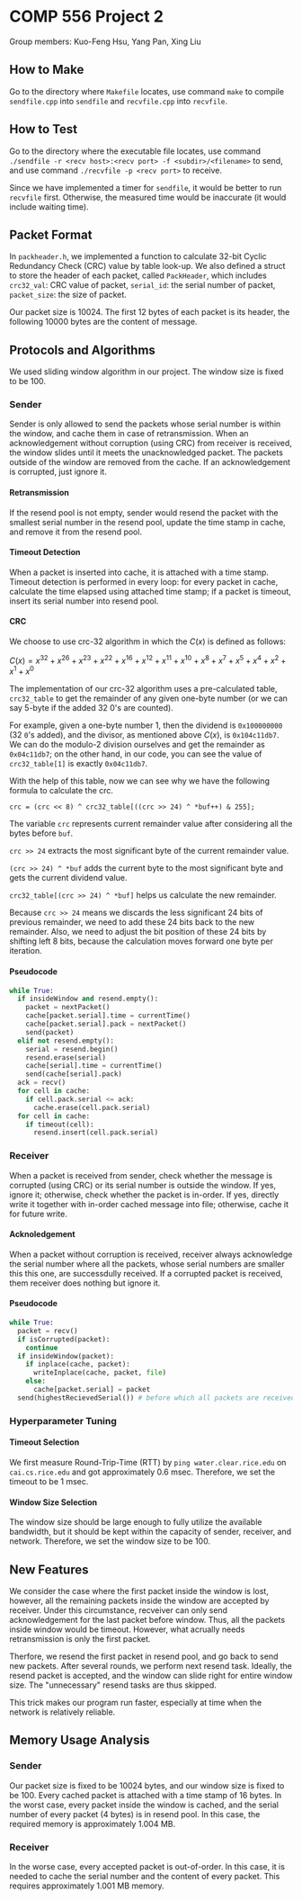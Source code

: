 # COMP 556 Project 2

Group members: Kuo-Feng Hsu, Yang Pan, Xing Liu

## How to Make
Go to the directory where ``Makefile`` locates, use command ``make`` to compile ``sendfile.cpp`` into ``sendfile`` and ``recvfile.cpp`` into ``recvfile``.

## How to Test

Go to the directory where the executable file locates, use command ``./sendfile -r <recv host>:<recv port> -f <subdir>/<filename>`` to send, and use command ``./recvfile -p <recv port>`` to receive.

Since we have implemented a timer for ``sendfile``, it would be better to run ``recvfile`` first. Otherwise, the measured time would be inaccurate (it would include waiting time).

## Packet Format

In ``packheader.h``, we implemented a function to calculate 32-bit Cyclic Redundancy Check (CRC) value by table look-up. We also defined a struct to store the header of each packet, called ``PackHeader``, which includes ``crc32_val``: CRC value of packet, ``serial_id``: the serial number of packet, ``packet_size``: the size of packet.

Our packet size is 10024. The first 12 bytes of each packet is its header, the following 10000 bytes are the content of message.

## Protocols and Algorithms

We used sliding window algorithm in our project. The window size is fixed to be 100. 

### Sender

Sender is only allowed to send the packets whose serial number is within the window, and cache them in case of retransmission. When an acknowledgement without corruption (using CRC)  from receiver is received, the window slides until it meets the unacknowledged packet. The packets outside of the window are removed from the cache. If an acknowledgement is corrupted, just ignore it.

#### Retransmission

If the resend pool is not empty, sender would resend the packet with the smallest serial number in the resend pool, update the time stamp in cache, and remove it from the resend pool.

#### Timeout Detection

When a packet is inserted into cache, it is attached with a time stamp. Timeout detection is performed in every loop: for every packet in cache, calculate the time elapsed using attached time stamp; if a packet is timeout, insert its serial number into resend pool.

#### CRC

We choose to use crc-32 algorithm in which the $C(x)$ is defined as follows:

$C(x)=x^{32}+x^{26}+x^{23}+x^{22}+x^{16}+x^{12}+x^{11}+x^{10}+x^{8}+x^{7}+x^{5}+x^{4}+x^{2}+x^{1}+x^{0}$

The implementation of our crc-32 algorithm uses a pre-calculated table, `crc32_table` to get the remainder of any given one-byte number (or we can say 5-byte if the added 32 0's are counted).

For example, given a one-byte number $1$, then the dividend is `0x100000000` (32 `0`'s added), and the divisor, as mentioned above $C(x)$, is `0x104c11db7`. We can do the modulo-2 division ourselves and get the remainder as `0x04c11db7`; on the other hand, in our code, you can see the value of `crc32_table[1]` is exactly `0x04c11db7`. 

With the help of this table, now we can see why we have the following formula to calculate the crc.

```
crc = (crc << 8) ^ crc32_table[((crc >> 24) ^ *buf++) & 255];
```

The variable `crc` represents current remainder value after considering all the bytes before `buf`. 

`crc >> 24` extracts the most significant byte of the current remainder value.

`(crc >> 24) ^ *buf` adds the current byte to the most significant byte and gets the current dividend value.

`crc32_table[(crc >> 24) ^ *buf]` helps us calculate the new remainder.

Because `crc >> 24` means we discards the less significant 24 bits of previous remainder, we need to add these 24 bits back to the new remainder. Also, we need to adjust the bit position of these 24 bits by shifting left 8 bits, because the calculation moves forward one byte per iteration.

#### Pseudocode

```python
while True:
  if insideWindow and resend.empty():
  	packet = nextPacket()
    cache[packet.serial].time = currentTime()
    cache[packet.serial].pack = nextPacket()
   	send(packet)
  elif not resend.empty():
    serial = resend.begin()
    resend.erase(serial)
    cache[serial].time = currentTime()
    send(cache[serial].pack)
  ack = recv()
  for cell in cache:
    if cell.pack.serial <= ack:
      cache.erase(cell.pack.serial)
  for cell in cache:
    if timeout(cell):
      resend.insert(cell.pack.serial)
```

### Receiver

When a packet is received from sender, check whether the message is corrupted (using CRC) or its serial number is outside the window. If yes, ignore it; otherwise, check whether the packet is in-order. If yes, directly write it together with in-order cached message into file; otherwise, cache it for future write.

#### Acknoledgement

When a packet without corruption is received, receiver always acknowledge the serial number where all the packets, whose serial numbers are smaller this this one, are successdully received. If a corrupted packet is received, them receiver does nothing but ignore it.

#### Pseudocode

```python
while True:
  packet = recv()
  if isCorrupted(packet):
    continue
  if insideWindow(packet):
    if inplace(cache, packet):
      writeInplace(cache, packet, file)
    else:
      cache[packet.serial] = packet
  send(highestRecievedSerial()) # before which all packets are received
```

### Hyperparameter Tuning

#### Timeout Selection

We first measure Round-Trip-Time (RTT) by ``ping water.clear.rice.edu`` on ``cai.cs.rice.edu`` and got approximately 0.6 msec. Therefore, we set the timeout to be 1 msec.

#### Window Size Selection

The window size should be large enough to fully utilize the available bandwidth, but it should be kept within the capacity of sender, receiver, and network. Therefore, we set the window size to be 100.

## New Features

We consider the case where the first packet inside the window is lost, however, all the remaining packets inside the window are accepted by receiver. Under this circumstance, recveiver can only send acknowledgement for the last packet before window. Thus, all the packets inside window would be timeout. However, what acrually needs retransmission is only the first packet.

Therfore, we resend the first packet in resend pool, and go back to send new packets. After several rounds, we perform next resend task. Ideally, the resend packet is accepted, and the window can slide right for entire window size. The "unnecessary" resend tasks are thus skipped.

This trick makes our program run faster, especially at time when the network is relatively reliable.

## Memory Usage Analysis

### Sender

Our packet size is fixed to be 10024 bytes, and our window size is fixed to be 100. Every cached packet is attached with a time stamp of 16 bytes. In the worst case, every packet inside the window is cached, and the serial number of every packet (4 bytes) is in resend pool. In this case, the required memory is approximately 1.004 MB.

### Receiver

In the worse case, every accepted packet is out-of-order. In this case, it is needed to cache the serial number and the content of every packet. This requires approximately 1.001 MB memory.